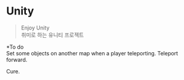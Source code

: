 # Unity   
> Enjoy Unity      
> 취미로 하는 유니티 프로젝트   

*To do      
 Set some objects on another map when a player teleporting.
 Teleport forward.
 
 Cure.
    

